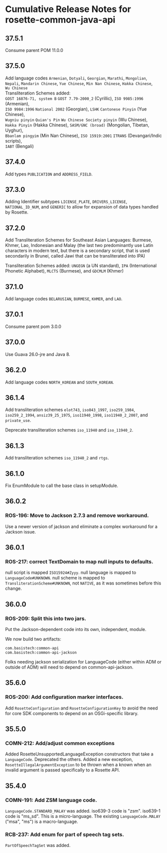 # Cumulative Release Notes for rosette-common-java-api

## 37.5.1

Consume parent POM 11.0.0

## 37.5.0

Add language codes `Armenian`, `Dotyali`, `Georgian`, `Marathi`, `Mongolian`,  
`Nepali`, `Mandarin Chinese`, `Yue Chinese`,  `Min Nan Chinese`, `Hakka Chinese`,  
`Wu Chinese`  
Transliteration Schemes added:     
`GOST 16876-71, system B` `GOST 7.79-2000_2` (Cyrillic), `ISO 9985:1996` (Armenian),  
`ISO 9984:1996` `National 2002` (Georgian), `LSHK` `Cantonese Pinyin` (Yue Chinese),  
`Wugniu pinyin` `Quian's Pin` `Wu Chinese Society pinyin` (Wu Chinese),  
`Hakka Pinyin` (Hakka Chinese), `SASM/GNC (broad)` (Mongolian, Tibetan, Uyghur),  
`Bbanlam pingyim` (Min Nan Chinese), `ISO 15919:2001` `ITRANS` (Devangari/Indic scripts),  
`IABT` (Bengali)

## 37.4.0

Add types `PUBLICATION` and `ADDRESS_FIELD`.

## 37.3.0

Adding Identifier subtypes `LICENSE_PLATE`, `DRIVERS_LICENSE`, `NATIONAL_ID_NUM`, and `GENERIC` to allow for expansion of data types handled by Rosette.

## 37.2.0

Add Transliteration Schemes for Southeast Asian Languages: Burmese, Khmer, Lao, Indonesian and Malay (the last two predominantly use Latin characters in modern text, but there is a secondary script, that is used secondarily in Brunei, called Jawi that can be transliterated into IPA)

Transliteration Schemes added: `UNGEGN` (a UN standard), `IPA` (International Phonetic Alphabet), `MLCTS` (Burmese), and `GDCMLM` (Khmer)

## 37.1.0

Add language codes `BELARUSIAN`, `BURMESE`, `KHMER`, and `LAO`.

## 37.0.1

Consume parent pom 3.0.0

## 37.0.0

Use Guava 26.0-jre and Java 8.

## 36.2.0

Add language codes `NORTH_KOREAN` and `SOUTH_KOREAN`.

## 36.1.4

Add transliteration schemes `elot743`, `iso843_1997`, `iso259_1984`, `iso259_2_1994`, `ansiz39_25_1975`,
`iso11940_1998`, `iso11940_2_2007`, and `private_use`.

Deprecate transliteration schemes `iso_11940` and `iso_11940_2`.

## 36.1.3

Add transliteration schemes `iso_11940_2` and `rtgs`.

## 36.1.0

Fix EnumModule to call the base class in setupModule.

## 36.0.2

### ROS-196: Move to Jackson 2.7.3 and remove workaround.

Use a newer version of jackson and eliminate a complex workaround for
a Jackson issue.

## 36.0.1

### ROS-217: correct TextDomain to map null inputs to defaults.

null script is mapped `ISO15924#Zyyy`.
null language is mapped to `LanguageCode#UNKNOWN`.
null scheme is mapped to `TransliterationScheme#UNKNOWN`, not
`NATIVE`, as it was sometimes before this change.

## 36.0.0

### ROS-209: Split this into two jars.

Put the Jackson-dependent code into its own, independent, module.

We now build two artifacts:

```
com.basistech:common-api
com.basistech:common-api-jackson
```

Folks needing jackson serialization for LanguageCode (either within
ADM or outside of ADM) will need to depend on common-api-jackson.

## 35.6.0

### ROS-200: Add configuration marker interfaces.

Add `RosetteConfiguration` and `RosetteConfigurationKey` to avoid
the need for core SDK components to depend on an OSGi-specific library.

## 35.5.0

### COMN-212: Add/adjust common exceptions

Added RosetteUnsupportedLanguageException constructors that take a
``LanguageCode``.  Deprecated the others.  Added a new exception,
``RosetteIllegalArgumentException`` to be thrown when a known when an
invalid argument is passed specifically to a Rosette API.


## 35.4.0

### COMN-191: Add ZSM language code.

`LanguageCode.STANDARD_MALAY` was added.  iso639-3 code is "zsm".
iso639-1 code is "ms_sd".  This is a micro-language.  The existing
`LanguageCode.MALAY` ("msa", "ms") is a macro-language.

### RCB-237: Add enum for part of speech tag sets.

`PartOfSpeechTagSet` was added.
